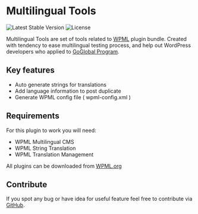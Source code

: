 # Multilingual Tools

![Latest Stable Version](https://img.shields.io/badge/stable-2.1.0-green.svg?style=flat-squar)
![License](https://img.shields.io/badge/license-GPLv2-red.svg?style=flat-squar)


Multilingual Tools are set of tools related to [WPML](https://wpml.org) plugin bundle. Created with tendency to ease multilingual testing process, and help out WordPress developers who applied to [GoGlobal Program](https://wpml.org/documentation/theme-compatibility/go-global-program/).


## Key features

- Auto generate strings for translations
- Add language information to post duplicate
- Generate WPML config file ( wpml-config.xml )


## Requirements

For this plugin to work you will need:

- WPML Multilingual CMS
- WPML String Translation
- WPML Translation Management

All plugins can be downloaded from [WPML.org](https://wpml.org)


## Contribute

If you spot any bug or have idea for useful feature feel free to contribute via [GitHub](https://github.com/OnTheGoSystems/multilingual-tools).
